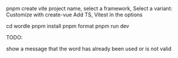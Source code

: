 pnpm create vite
project name, select a framework, Select a variant: Customize with create-vue
Add TS, Vitest in the options

cd wordle
pnpm install
pnpm format
pnpm run dev

TODO: 

show a message that the word has already been used or is not valid
